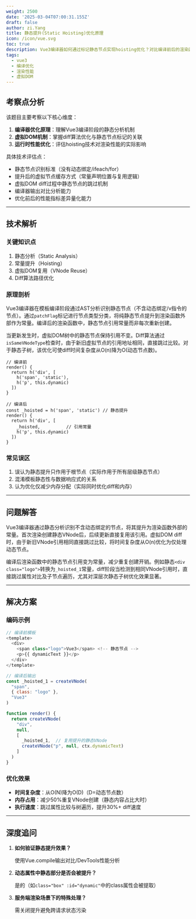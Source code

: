 ```yaml
---
weight: 2500
date: '2025-03-04T07:00:31.155Z'
draft: false
author: zi.Yang
title: 静态提升(Static Hoisting)优化原理
icon: /icon/vue.svg
toc: true
description: Vue3编译器如何通过标记静态节点实现hoisting优化？对比编译前后的渲染函数代码，解释该优化对虚拟DOM diff算法性能提升的具体贡献。
tags:
  - vue3
  - 编译优化
  - 渲染性能
  - 虚拟DOM
---
```




## 考察点分析

该题目主要考察以下核心维度：

1. **编译器优化原理**：理解Vue3编译阶段的静态分析机制
2. **虚拟DOM机制**：掌握diff算法优化与静态节点标记的关联
3. **运行时性能优化**：评估hoisting技术对渲染性能的实际影响

具体技术评估点：

- 静态节点识别标准（没有动态绑定/ifeach/for）
- 提升后的虚拟节点缓存方式（常量声明位置与复用逻辑）
- 虚拟DOM diff过程中静态节点的跳过机制
- 编译器输出对比分析能力
- 优化前后的性能指标差异量化能力

---

## 技术解析

### 关键知识点

1. 静态分析（Static Analysis）
2. 常量提升（Hoisting）
3. 虚拟DOM复用（VNode Reuse）
4. Diff算法路径优化

### 原理剖析

Vue3编译器在模板编译阶段通过AST分析识别静态节点（不含动态绑定/v指令的节点）。通过`patchFlag`标记进行节点类型分类，将纯静态节点提升到渲染函数外部作为常量。编译后的渲染函数中，静态节点引用常量而非每次重新创建。

当更新发生时，虚拟DOM树中的静态节点保持引用不变。Diff算法通过`isSameVNodeType`检查时，由于新旧虚拟节点的引用地址相同，直接跳过比较。对于静态子树，该优化可使diff时间复杂度从O(n)降为O(动态节点数)。

```text
// 编译前
render() {
  return h('div', [
    h('span', 'static'),
    h('p', this.dynamic)
  ])
}

// 编译后
const _hoisted = h('span', 'static') // 静态提升
render() {
  return h('div', [
    _hoisted,          // 引用常量
    h('p', this.dynamic)
  ])
}
```

### 常见误区

1. 误认为静态提升只作用于根节点（实际作用于所有层级静态节点）
2. 混淆模板静态性与数据响应式的关系
3. 认为优化仅减少内存分配（实际同时优化diff和内存）

---

## 问题解答

Vue3编译器通过静态分析识别不含动态绑定的节点，将其提升为渲染函数外部的常量。首次渲染创建静态VNode后，后续更新直接复用该引用。虚拟DOM diff时，由于新旧VNode引用相同直接跳过比较，将时间复杂度从O(n)优化为仅处理动态节点。

编译后渲染函数中的静态节点引用变为常量，减少重复创建开销。例如静态`<div class="logo">`转换为`_hoisted_1`常量，diff阶段当检测到相同VNode引用时，直接跳过属性对比及子节点遍历，尤其对深层次静态子树优化效果显著。

---

## 解决方案

### 编码示例

```javascript
// 编译前模板
<template>
  <div>
    <span class="logo">Vue3</span> <!-- 静态节点 -->
    <p>{{ dynamicText }}</p> 
  </div>
</template>

// 编译后输出
const _hoisted_1 = createVNode(
  "span", 
  { class: "logo" },
  "Vue3"
)

function render() {
  return createVNode(
    "div",
    null,
    [
      _hoisted_1,  // 复用提升的静态VNode
      createVNode("p", null, ctx.dynamicText)
    ]
  )
}
```

### 优化效果

- **时间复杂度**：从O(N)降为O(D)（D=动态节点数）
- **内存占用**：减少50%重复VNode创建（静态内容占比大时）
- **执行速度**：跳过属性比较与树遍历，提升30%+ diff速度

---

## 深度追问

1. **如何验证静态提升效果？**

    使用Vue.compile输出对比/DevTools性能分析

2. **动态属性中静态部分是否会被提升？**

    是的（如`class="box" :id="dynamic"`中的class属性会被提取）

3. **服务端渲染场景下的特殊处理？**

    需关闭提升避免跨请求状态污染

